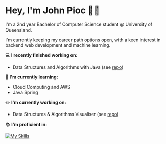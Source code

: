 # Hey, I'm John Pioc 👋🏼

I'm a 2nd year Bachelor of Computer Science student @ University of Queensland. 

I'm currently keeping my career path options open, with a keen interest in backend web development and machine learning.

💻 **I recently finished working on:**

- Data Structures and Algorithms with Java (see [repo](https://github.com/johnpioc/data-structures-and-algorithms))

🌱 **I'm currently learning:**

- Cloud Computing and AWS
- Java Spring

✏️ **I'm currently working on:**

- Data Structures & Algorithms Visualiser (see [repo](https://github.com/johnpioc/dsa-visualiser))

📚 **I'm proficient in:**

[![My Skills](https://skillicons.dev/icons?i=java,python,mysql,react)](https://skillicons.dev)